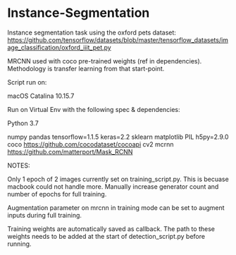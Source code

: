# Instance-Segmentation

Instance segmentation task using the oxford pets dataset: https://github.com/tensorflow/datasets/blob/master/tensorflow_datasets/image_classification/oxford_iiit_pet.py

MRCNN used with coco pre-trained weights (ref in dependencies). Methodology is transfer learning from that start-point.


Script run on:

macOS Catalina 10.15.7

Run on Virtual Env with the following spec & dependencies:

Python 3.7

numpy
pandas
tensorflow=1.1.5
keras=2.2
sklearn
matplotlib
PIL
h5py=2.9.0
coco https://github.com/cocodataset/cocoapi
cv2
mcrnn https://github.com/matterport/Mask_RCNN

NOTES:

Only 1 epoch of 2 images currently set on training_script.py. This is becuase macbook could not handle more. Manually increase generator count and number of epochs for full training. 

Augmentation parameter on mrcnn in training mode can be set to augment inputs during full training.

Training weights are automatically saved as callback. The path to these weights needs to be added at the start of detection_script.py before running. 
